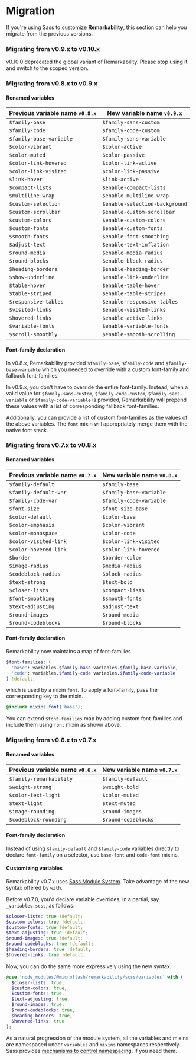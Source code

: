 # Migration

If you're using Sass to customize **Remarkability**, this section can help you migrate from the previous versions.

### Migrating from v0.9.x to v0.10.x

v0.10.0 deprecated the global variant of Remarkability. Please stop using it and switch to the scoped version.

### Migrating from v0.8.x to v0.9.x

#### Renamed variables

| Previous variable name `v0.8.x` | New variable name `v0.9.x` |
| ------------------- | ------------------- |
| `$family-base` | `$family-sans-custom` |
| `$family-code` | `$family-code-custom` |
| `$family-base-variable` | `$family-sans-variable` |
| `$color-vibrant` | `$color-active` |
| `$color-muted` | `$color-passive` |
| `$color-link-hovered` | `$color-link-active` |
| `$color-link-visited` | `$color-link-passive` |
| `$link-hover` | `$link-active` |
| `$compact-lists` | `$enable-compact-lists` |
| `$multiline-wrap` | `$enable-multiline-wrap` |
| `$custom-selection` | `$enable-selection-background` |
| `$custom-scrollbar` | `$enable-custom-scrollbar` |
| `$custom-colors` | `$enable-custom-colors` |
| `$custom-fonts` | `$enable-custom-fonts` |
| `$smooth-fonts` | `$enable-font-smoothing` |
| `$adjust-text` | `$enable-text-inflation` |
| `$round-media` | `$enable-media-radius` |
| `$round-blocks` | `$enable-block-radius` |
| `$heading-borders` | `$enable-heading-border` |
| `$show-underline` | `$enable-link-underline` |
| `$table-hover` | `$enable-table-hover` |
| `$table-striped` | `$enable-table-stripes` |
| `$responsive-tables` | `$enable-responsive-tables` |
| `$visited-links` | `$enable-visited-links` |
| `$hovered-links` | `$enable-active-links` |
| `$variable-fonts` | `$enable-variable-fonts` |
| `$scroll-smoothly` | `$enable-smooth-scrolling` |

#### Font-family declaration

In v0.8.x, Remarkability provided `$family-base`, `$family-code` and `$family-base-variable` which you needed to override with a custom font-family and fallback font-families.

In v0.9.x, you don't have to override the entire font-family. Instead, when a valid value for `$family-sans-custom`, `$family-code-custom`, `$family-sans-variable` or `$family-code-variable` is provided, Remarkability will prepend these values with a list of corresponding fallback font-families. 

Additionally, you can provide a list of custom font-families as the values of the above variables. The `font` mixin will appropriately merge them with the native font stack.

### Migrating from v0.7.x to v0.8.x

#### Renamed variables

| Previous variable name `v0.7.x` | New variable name `v0.8.x` |
| ------------------- | ------------------- |
| `$family-default` | `$family-base` |
| `$family-default-var` | `$family-base-variable` |
| `$family-code-var` | `$family-code-variable` |
| `$font-size` | `$font-size-base` |
| `$color-default` | `$color-base` |
| `$color-emphasis` | `$color-vibrant` |
| `$color-monospace` | `$color-code` |
| `$color-visited-link` | `$color-link-visited` |
| `$color-hovered-link` | `$color-link-hovered` |
| `$border` | `$border-color` |
| `$image-radius` | `$media-radius` |
| `$codeblock-radius` | `$block-radius` |
| `$text-strong` | `$text-bold` |
| `$closer-lists` | `$compact-lists` |
| `$font-smoothing` | `$smooth-fonts` |
| `$text-adjusting` | `$adjust-text` |
| `$round-images` | `$round-media` |
| `$round-codeblocks` | `$round-blocks` |

#### Font-family declaration

Remarkability now maintains a map of font-families

```scss
$font-families: (
  'base': variables.$family-base variables.$family-base-variable,
  'code': variables.$family-code variables.$family-code-variable
) !default;
```

which is used by a mixin `font`. To apply a font-family, pass the corresponding key to the mixin.

```scss
@include mixins.font('base');
```

You can extend `$font-families` map by adding custom font-families and include them using `font` mixin as shown above.

### Migrating from v0.6.x to v0.7.x

#### Renamed variables

| Previous variable name `v0.6.x` | New variable name `v0.7.x` |
| ------------------- | ------------------- |
| `$family-remarkability` | `$family-default` |
| `$weight-strong` | `$weight-bold` |
| `$color-text-light` | `$color-muted` |
| `$text-light` | `$text-muted` |
| `$image-rounding` | `$round-images` |
| `$codeblock-rounding` | `$round-codeblocks` |

#### Font-family declaration

Instead of using `$family-default` and `$family-code` variables directly to declare `font-family` on a selector, use `base-font` and `code-font` mixins.

#### Customizing variables

Remarkability v0.7.x uses [Sass Module System](https://sass-lang.com/blog/the-module-system-is-launched). Take advantage of the new syntax offered by `with`.

Before v0.7.0, you'd declare variable overrides, in a partial, say `_variables.scss`, as follows:

```scss
$closer-lists: true !default;
$custom-colors: true !default;
$custom-fonts: true !default;
$text-adjusting: true !default;
$round-images: true !default;
$round-codeblocks: true !default;
$heading-borders: true !default;
$hovered-links: true !default;
```

Now, you can do the same more expressively using the new syntax.

```scss
@use 'node_modules/@microflash/remarkability/scss/variables' with (
  $closer-lists: true,
  $custom-colors: true,
  $custom-fonts: true,
  $text-adjusting: true,
  $round-images: true,
  $round-codeblocks: true,
  $heading-borders: true,
  $hovered-links: true
);
```

As a natural progression of the module system, all the variables and mixins are namespaced under `variables` and `mixins` namespaces respectively. Sass provides [mechanisms to control namespacing](https://sass-lang.com/blog/the-module-system-is-launched#controlling-namespaces), if you need them.
